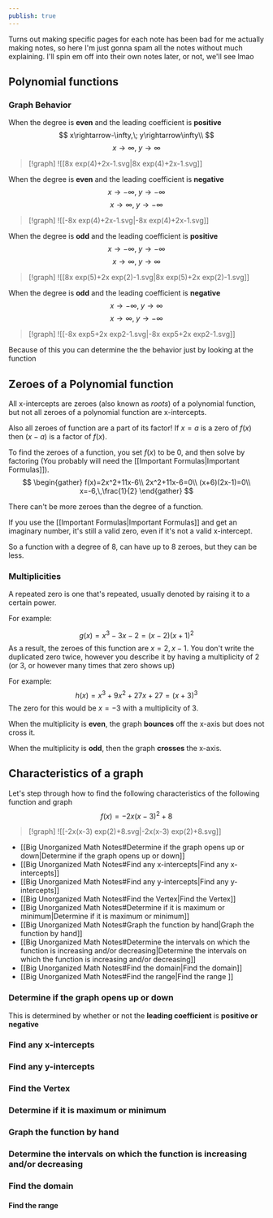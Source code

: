 ```yaml
---
publish: true
---
```


Turns out making specific pages for each note has been bad for me actually making notes, so here I'm just gonna spam all the notes without much explaining. I'll spin em off into their own notes later, or not, we'll see lmao

## Polynomial functions
### Graph Behavior
When the degree is **even** and the leading coefficient is **positive**
$$
x\rightarrow-\infty,\; y\rightarrow\infty\\
$$
$$
x\rightarrow\infty,\; y\rightarrow\infty
$$
> [!graph]
> ![[8x exp(4)+2x-1.svg|8x exp(4)+2x-1.svg]]


When the degree is **even** and the leading coefficient is **negative**
$$
x\rightarrow-\infty,\; y\rightarrow-\infty
$$
$$
x\rightarrow\infty,\; y\rightarrow-\infty
$$
> [!graph]
> ![[-8x exp(4)+2x-1.svg|-8x exp(4)+2x-1.svg]]

When the degree is **odd** and the leading coefficient is **positive**
$$
x\rightarrow-\infty,\; y\rightarrow-\infty
$$
$$
x\rightarrow\infty,\; y\rightarrow\infty
$$
> [!graph]
> ![[8x exp(5)+2x exp(2)-1.svg|8x exp(5)+2x exp(2)-1.svg]]

When the degree is **odd** and the leading coefficient is **negative**
$$
x\rightarrow-\infty,\; y\rightarrow\infty
$$
$$
x\rightarrow\infty,\; y\rightarrow-\infty
$$
> [!graph]
> ![[-8x exp5+2x exp2-1.svg|-8x exp5+2x exp2-1.svg]]

Because of this you can determine the the behavior just by looking at the function

## Zeroes of a Polynomial function
All x-intercepts are zeroes (also known as *roots*) of a polynomial function, but not all zeroes of a polynomial function are x-intercepts.

Also all zeroes of function are a part of its factor! If $x=a$ is a zero of $f(x)$ then $(x-a)$ is a factor of $f(x)$.


To find the zeroes of a function, you set $f(x)$ to be 0, and then solve by factoring (You probably will need the [[Important Formulas|Important Formulas]]).
$$
\begin{gather}
f(x)=2x^2+11x-6\\
2x^2+11x-6=0\\
(x+6)(2x-1)=0\\
x=-6,\,\frac{1}{2}
\end{gather}
$$

There can't be more zeroes than the degree of a function.

If you use the [[Important Formulas|Important Formulas]] and get an imaginary number, it's still a valid zero, even if it's not a valid x-intercept.

So a function with a degree of 8, can have up to 8 zeroes, but they can be less.

### Multiplicities
A repeated zero is one that's repeated, usually denoted by raising it to a certain power.

For example:

$$
g(x)=x^3-3x-2=(x-2)(x+1)^2
$$
As a result, the zeroes of this function are $x=2,\,x-1$. You don't write the duplicated zero twice, however you describe it by having a multiplicity of 2 (or 3, or however many times that zero shows up)

For example:
$$
h(x)=x^3+9x^2+27x+27=(x+3)^3
$$
The zero for this would be $x=-3$ with a multiplicity of 3.

When the multiplicity is **even**, the graph **bounces** off the x-axis but does not cross it.

When the multiplicity is **odd**, then the graph **crosses** the x-axis.

## Characteristics of a graph
Let's step through how to find the following characteristics of the following function and graph
$$
f(x)=-2x(x-3)^2+8
$$
> [!graph]
> ![[-2x(x-3) exp(2)+8.svg|-2x(x-3) exp(2)+8.svg]]

- [[Big Unorganized Math Notes#Determine if the graph opens up or down|Determine if the graph opens up or down]]
- [[Big Unorganized Math Notes#Find any x-intercepts|Find any x-intercepts]]
- [[Big Unorganized Math Notes#Find any y-intercepts|Find any y-intercepts]]
- [[Big Unorganized Math Notes#Find the Vertex|Find the Vertex]]
- [[Big Unorganized Math Notes#Determine if it is maximum or minimum|Determine if it is maximum or minimum]]
- [[Big Unorganized Math Notes#Graph the function by hand|Graph the function by hand]]
- [[Big Unorganized Math Notes#Determine the intervals on which the function is increasing and/or decreasing|Determine the intervals on which the function is increasing and/or decreasing]]
- [[Big Unorganized Math Notes#Find the domain|Find the domain]]
- [[Big Unorganized Math Notes#Find the range|Find the range ]]

### Determine if the graph opens up or down
This is determined by whether or not the **leading coefficient** is **positive or negative**
### Find any x-intercepts
### Find any y-intercepts
### Find the Vertex
### Determine if it is maximum or minimum
### Graph the function by hand
### Determine the intervals on which the function is increasing and/or decreasing
### Find the domain
#### Find the range 
